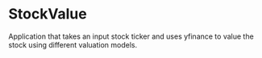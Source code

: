 # StockValue
Application that takes an input stock ticker and uses yfinance to value the stock using different valuation models.
